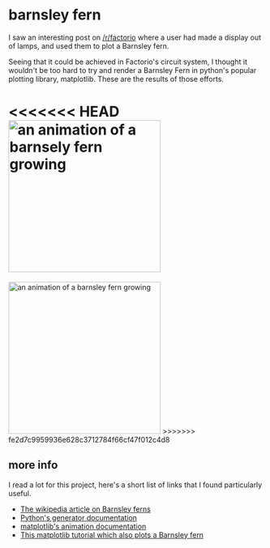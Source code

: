 # barnsley fern
I saw an interesting post on [/r/factorio](https://www.reddit.com/r/factorio/comments/mumy5x/growing_the_barnsley_fern_in_factorio/) where a user had made a display out of lamps, and used them to plot a Barnsley fern.

Seeing that it could be achieved in Factorio's circuit system, I thought it wouldn't be too hard to try and render a Barnsley Fern in python's popular plotting library, matplotlib. These are the results of those efforts.

<<<<<<< HEAD
<img title="barnsely animation" alt="an animation of a barnsely fern growing"  src="https://speen.space/assets/fern.gif" width=300>
=======
<img title="barnsley animation" alt="an animation of a barnsley fern growing"  src="https://speen.space/images/fern.gif" width=300>
>>>>>>> fe2d7c9959936e628c3712784f66cf47f012c4d8

## more info
I read a lot for this project, here's a short list of links that I found particularly useful.
 - [The wikipedia article on Barnsley ferns](https://en.wikipedia.org/wiki/Barnsley_fern)
 - [Python's generator documentation](https://docs.python.org/3/c-api/gen.html)
 - [matplotlib's animation documentation](https://matplotlib.org/stable/api/animation_api.html?highlight=animation#module-matplotlib.animation)
 - [This matplotlib tutorial which also plots a Barnsley fern](https://scipython.com/book/chapter-7-matplotlib/examples/the-barnsley-fern/)
